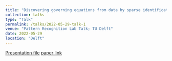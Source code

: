 ```yaml
---
title: "Discovering governing equations from data by sparse identification of nonlinear dynamical systems"
collection: talks
type: "Talk"
permalink: /talks/2022-05-29-talk-1
venue: "Pattern Recognition Lab Talk; TU Delft"
date: 2022-05-29
location: "Delft"
---
```

[Presentation file](https://mahdinaderi.com/files/2022_06_29.pdf) [paper link](https://www.pnas.org/doi/abs/10.1073/pnas.1517384113)
